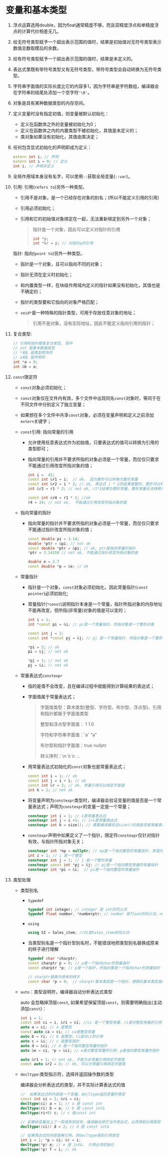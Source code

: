 # 变量和基本类型

1. 浮点运算选用double，因为float通常精度不够，而且双精度浮点和单精度浮点的计算代价相差无几。

2. 给无符号类型赋予一个超出表示范围的值时，结果是初始值对无符号类型表示数值总数取模后的余数。

3. 给有符号类型赋予一个超出表示范围的值时，结果是未定义的。

4. 表达式里既有带符号类型又有无符号类型，带符号类型会自动转换为无符号类型。

5. 字符串字面值的实际长度比它的内容多1，因为字符串是字符数组，编译器会在字符串的结尾处添加一个空字符`'\0'`。

6. 对象是具有某种数据类型的内存空间。

7. 定义变量时没有指定初值，则变量被默认初始化：

   * 定义在函数体之外的变量被初始化为0；
   * 定义在函数体之内的内置类型不被初始化，其值是未定义的；
   * 类对象如果没有初始化，其值由类决定；

8. 任何包含显式初始化的声明即成为定义：

   ```cpp
   extern int i; // 声明
   extern int i = 0; // 定义
   int i; // 声明并定义
   ```

9. 全局作用域本身没有名字，可以使用`::`获取全局变量(`::var`)。

10. 引用: 引用(`refers to`)另外一种类型。

    * 引用不是对象，是一个已经存在对象的别名；(所以不能定义引用的引用)

    * 引用必须初始化；

    * 引用和它的初始值对象绑定在一起，无法重新绑定到另外一个对象；

      > 指针是一个对象，因此可以定义对指针的引用
      >
      > ```cpp
      > int *p;
      > int *&r = p; // 对指针p的引用
      > ```

    指针: 指向(`point to`)另外一种类型。

    * 指针是一个对象，且可以指向不同的对象；

    * 指针无须在定义时初始化；

    * 和内置类型一样，在块级作用域内定义的指针如果没有初始化，其值也是不确定的；

    * 指针的类型要和它指向的对象严格匹配；

    * `void*`是一种特殊的指针类型，可用于存放任意对象的地址；

      > 引用不是对象，没有实际地址，因此不能定义指向引用的指针；

11. 复合类型: 

    ```cpp
    // 引用和指针都是复合类型, 其中
    // int 是基本数据类型
    // *和& 是类型修饰符
    // a和b 是声明符
    int *a = 0;
    int &b = a;
    ```

11. `const`限定符

    * `const`对象必须初始化；
    
    * `const`对象仅在文件内有效，多个文件中出现同名`const`对象时，等同于在不同文件中分别定义了独立变量；
    
    * 如果想在多个文件中共享`const`对象，必须在变量声明和定义之前添加`extern`关键字；
    
    * `const`引用: 指向常量的引用
    
      * 允许使用任意表达式作为初始值，只要表达式的值可以转换为引用的类型即可；
    
      * 指向常量的引用并不要求所指的对象必须是一个常量，而仅仅只要求不能通过引用改变所指对象的值；
    
        ```cpp
        int i =  42;
        const int &r1 = i;  // ok， 因为整形可以转换为整形常量
        const int &r2 = i * 2; // ok, 表达式 i * 2的结果是整形，整形可以转换为整形常量
        int &r3 = r1 * 2; // not ok, r1*2结果为整形常量，整形常量无法转换为整形, 需要添加const限定符
        
        const int &r4 = r1 * 2; //ok
        r4 = 24; // not ok,  不能通过引用改变所指对象的值
        ```
    
    * 指向常量的指针
    
      * 指向常量的指针并不要求所指的对象必须是一个常量，而仅仅只要求不能通过指针改变所指对象的值；
    
        ```cpp
        const double pi = 3.14;
        double *ptr = &pi; // not ok 
        const double *ptr = &pi; // ok, ptr是指向常量的指针
        *ptr = 3.14159 // not ok, 不能通过指针改变所指对象的值
        
        double e = 2.7
        const double *p = &e; // ok 
        ```
    
    * 常量指针
    
      * 指针是一个对象，`const`对象必须初始化，因此常量指针(`const pointer`)必须初始化;
    
      * 常量指针(`*const`)说明指针本身是一个常量，指针所指对象的内存地址不能再改变，但所指(非常量)对象的值是可以变的；
    
        ```cpp
        int i = 1;
        int *const pi = &i; // pi是一个常量指针，所指对象是一个整形对象
        
        const int j = 2;
        const int *const pj = &j; // pj 是一个常量指针，所指对象是一个整形常量
        
        *pi = 2; // ok
        pi = &j; // not ok
        
        *pj = 1; // not ok
        pj = &i; // not ok
        ```
    
    * 常量表达式`constexpr`
    
      * 指的是值不会改变，且在编译过程中就能得到计算结果的表达式；
    
      * 字面值属于常量表达式；
    
        > 字面值类型：算术类型(整型、字符型、布尔型、浮点型)、引用和指针都属于字面值类型
        >
        > 整型和浮点型字面值： 1	1.0
        >
        > 字符和字符串字面值：'a'	"a"
        >
        > 布尔型和指针字面值：true	nullptr
        >
        > 转义序列：\n	\t	\r	...
    
      * 用常量表达式初始化的`const`对象也是常量表达式；
    
        ```cpp
        const int i = 1; // ok
        const int j = i + i; // ok
        const int &r = 3; // ok, 常量引用可以绑定字面值
        int k = 2; // not ok
        ```
      
      * 将变量声明为`constexpr`类型时，编译器会验证变量的值是否是一个常量表达式；声明为`constexpr`的变量一定是一个常量；
      
        ```cpp
        constexpr int i = 1; // 1是常量表达式
        constexpr int j = i +1; // i+1是常量表达式
        constexpr int k = size(); // 需要编译器验证size()的值是否是常量表达式，只有当size()是一个constexpr函数时才是正确的声明语句
        ```
      
      * `constexpr`声明中如果定义了一个指针，限定符`constexpr`仅针对指针有效，与指针所指对象无关；
      
        ```cpp
        constexpr int *np = nullptr; // np是一个指向整型的常量指针，其值为空
        int i = 1; // i 是一个整型
        constexpr int j = 1; // j 是一个整形常量
        constexpr const int *pj = &j; // pj是一个指向整型常量的常量指针
        constexpr int *pi = &i;  // pi是一个指向整型的常量指针
        ```
    
13. 类型处理

    * 类型别名

      * `typedef`

        ```cpp
        typedef int integer; // integer 是 int的同义词
        typedef float number, *numberptr; // number 是float的同义词，numberptr是float*的同义词 
        ```

      * `using`

        ```cpp
        using SI = Sales_item; //SI是Sales_item的同义词
        ```
        
      * 当类型别名是一个指针型别名时，不能错误地把类型别名替换成原来的样子进行理解

        ```cpp
        typedef char *charptr;
        const charptr p = 0; // p是一个指向char的常量指针
        const charptr *p; // p是一个指针，所指对象是一个指向char的常量指针 
        
        // charptr替换为原来的样子
        const char *p = 0;  // charptr基本类型是一个指针，替换后基本类型是char，p变成了一个指向常量char的指针
        ```
      
    * `auto`：类型说明符，编译器自动分析表达式类型
    
      auto 会忽略掉顶层`const`, 如果希望保留顶层`const`，则需要明确指出(主动添加`const`)：
    
      ```cpp
      int i = 1;
      const int ci = i, &ri = ci; //ci 是一个整型常量，ri是对整型常量的引用
      auto a = ci; // a 是整型
      const auto ca = ci; // ca是整型常量
      auto b = ri; // b 是整型，ri是对ci的引用
      auto c = &i; // c 是整型指针
      auto d = &ci; // d 是一个指向整型常量的指针
      auto &e = ci, *p = &ci; // e是对整型常量的引用，p是指向整型常量的指针
      
      auto &r1 = 1; // not ok, 不能为非常量引用绑定字面值
      const auto &r2 = 2; // ok, 可以为常量引用绑定字面值
      ```
    
    * `decltype`:类型指示符，选择并返回操作数的类型
    
      编译器会分析表达式的类型，并不实际计算表达式的值
    
      ```cpp
      //  如果表达式的内容是一个变量，decltype返回变量的类型
      const int ci = 1; &ri = ci;
      decltype(ci) a = 1; // a 是 const int
      decltype(ri) b = a; // b 是 const int&
      decltype(ri+0) c; // c 是const int
      
      // 如果给变量加上了一层或多层括号，编译器会把它当作表达式，从而得到引用类型
      decltype((ci)) d = 2; // d 是 const int&
      
      // 如果表达式的内容是解引用，则decltype得到引用类型
      int i = 1; *p = &i; &r = i;
      decltype(*p) e; // e 是 int&， 引用必须初始化
      decltype(*p) f = i; // ok
      ```
    
      

